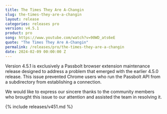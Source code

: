 ```yaml
---
title: The Times They Are A-Changin
slug: the-times-they-are-a-changin
layout: release
categories: releases pro
version: v4.5.1
product: pro
song: https://www.youtube.com/watch?v=90WD_ats6eE
quote: "The Times They Are A-Changin"
permalink: /releases/pro/the-times-they-are-a-changin
date: 2024-02-09 00:00:00 Z
---
```


Version 4.5.1 is exclusively a Passbolt browser extension maintenance release designed to address a problem that emerged with the earlier 4.5.0 release. This issue prevented Chrome users who run the Passbolt API from a subdirectory from establishing a connection.

We would like to express our sincere thanks to the community members who brought this issue to our attention and assisted the team in resolving it.


{% include releases/v451.md %}